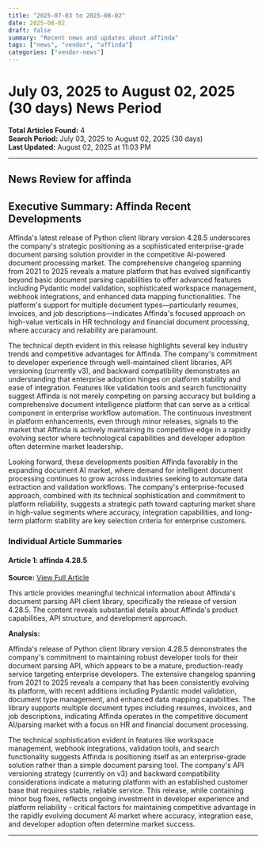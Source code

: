 ```yaml
---
title: "2025-07-03 to 2025-08-02"
date: 2025-08-02
draft: false
summary: "Recent news and updates about affinda"
tags: ["news", "vendor", "affinda"]
categories: ["vendor-news"]
---
```


# July 03, 2025 to August 02, 2025 (30 days) News Period 

**Total Articles Found:** 4  
**Search Period:** July 03, 2025 to August 02, 2025 (30 days)  
**Last Updated:** August 02, 2025 at 11:03 PM

---

## News Review for affinda

## Executive Summary: Affinda Recent Developments

Affinda's latest release of Python client library version 4.28.5 underscores the company's strategic positioning as a sophisticated enterprise-grade document parsing solution provider in the competitive AI-powered document processing market. The comprehensive changelog spanning from 2021 to 2025 reveals a mature platform that has evolved significantly beyond basic document parsing capabilities to offer advanced features including Pydantic model validation, sophisticated workspace management, webhook integrations, and enhanced data mapping functionalities. The platform's support for multiple document types—particularly resumes, invoices, and job descriptions—indicates Affinda's focused approach on high-value verticals in HR technology and financial document processing, where accuracy and reliability are paramount.

The technical depth evident in this release highlights several key industry trends and competitive advantages for Affinda. The company's commitment to developer experience through well-maintained client libraries, API versioning (currently v3), and backward compatibility demonstrates an understanding that enterprise adoption hinges on platform stability and ease of integration. Features like validation tools and search functionality suggest Affinda is not merely competing on parsing accuracy but building a comprehensive document intelligence platform that can serve as a critical component in enterprise workflow automation. The continuous investment in platform enhancements, even through minor releases, signals to the market that Affinda is actively maintaining its competitive edge in a rapidly evolving sector where technological capabilities and developer adoption often determine market leadership.

Looking forward, these developments position Affinda favorably in the expanding document AI market, where demand for intelligent document processing continues to grow across industries seeking to automate data extraction and validation workflows. The company's enterprise-focused approach, combined with its technical sophistication and commitment to platform reliability, suggests a strategic path toward capturing market share in high-value segments where accuracy, integration capabilities, and long-term platform stability are key selection criteria for enterprise customers.

### Individual Article Summaries

#### Article 1: affinda 4.28.5

**Source:** [View Full Article](https://pypi.org/project/affinda/4.28.5/)

This article provides meaningful technical information about Affinda's document parsing API client library, specifically the release of version 4.28.5. The content reveals substantial details about Affinda's product capabilities, API structure, and development approach.

**Analysis:**

Affinda's release of Python client library version 4.28.5 demonstrates the company's commitment to maintaining robust developer tools for their document parsing API, which appears to be a mature, production-ready service targeting enterprise developers. The extensive changelog spanning from 2021 to 2025 reveals a company that has been consistently evolving its platform, with recent additions including Pydantic model validation, document type management, and enhanced data mapping capabilities. The library supports multiple document types including resumes, invoices, and job descriptions, indicating Affinda operates in the competitive document AI/parsing market with a focus on HR and financial document processing.

The technical sophistication evident in features like workspace management, webhook integrations, validation tools, and search functionality suggests Affinda is positioning itself as an enterprise-grade solution rather than a simple document parsing tool. The company's API versioning strategy (currently on v3) and backward compatibility considerations indicate a maturing platform with an established customer base that requires stable, reliable service. This release, while containing minor bug fixes, reflects ongoing investment in developer experience and platform reliability - critical factors for maintaining competitive advantage in the rapidly evolving document AI market where accuracy, integration ease, and developer adoption often determine market success.



---

